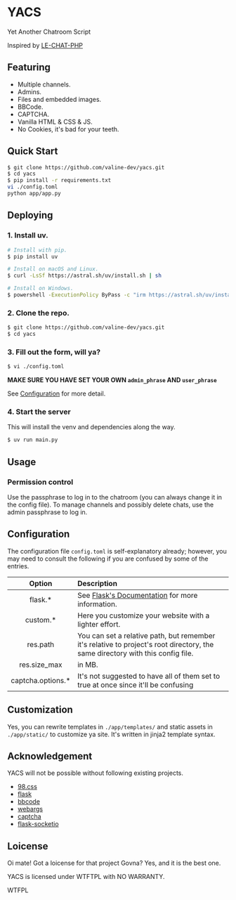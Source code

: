 # YACS
Yet Another Chatroom Script

Inspired by [LE-CHAT-PHP](https://github.com/DanWin/le-chat-php)


## Featuring

- Multiple channels.
- Admins.
- Files and embedded images.
- BBCode.
- CAPTCHA.
- Vanilla HTML & CSS & JS.
- No Cookies, it's bad for your teeth.

## Quick Start

```bash
$ git clone https://github.com/valine-dev/yacs.git
$ cd yacs
$ pip install -r requirements.txt
vi ./config.toml
python app/app.py
```

## Deploying

### 1. Install uv.

```bash
# Install with pip.
$ pip install uv

# Install on macOS and Linux.
$ curl -LsSf https://astral.sh/uv/install.sh | sh

# Install on Windows.
$ powershell -ExecutionPolicy ByPass -c "irm https://astral.sh/uv/install.ps1 | iex"
```

### 2. Clone the repo.
```bash
$ git clone https://github.com/valine-dev/yacs.git
$ cd yacs
```

### 3. Fill out the form, will ya?
```bash
$ vi ./config.toml
```
**MAKE SURE YOU HAVE SET YOUR OWN `admin_phrase` AND `user_phrase`**

See <a href="## Configuration">Configuration</a> for more detail.

### 4. Start the server

This will install the venv and dependencies along the way.

```bash
$ uv run main.py
```

## Usage

### Permission control

Use the passphrase to log in to the chatroom (you can always change it in the config file). To manage channels and possibly delete chats, use the admin passphrase to log in.

## Configuration

The configuration file `config.toml` is self-explanatory already; however, you may need to consult the following if you are confused by some of the entries.

|Option|Description|
|:----:|:----------|
|flask.*|See [Flask's Documentation](https://flask.palletsprojects.com/en/stable/config/#builtin-configuration-values) for more information.|
|custom.*|Here you customize your website with a lighter effort.|
|res.path|You can set a relative path, but remember it's relative to project's root directory, the same directory with this config file.|
|res.size_max|in MB.|
|captcha.options.*|It's not suggested to have all of them set to true at once since it'll be confusing|


## Customization

Yes, you can rewrite templates in `./app/templates/` and static assets in `./app/static/` to customize ya site. It's written in jinja2 template syntax.

## Acknowledgement
YACS will not be possible without following existing projects.

- [98.css](https://github.com/jdan/98.css)
- [flask](https://github.com/pallets/flask/)
- [bbcode](https://github.com/dcwatson/bbcode)
- [webargs](https://github.com/marshmallow-code/webargs)
- [captcha](https://github.com/lepture/captcha)
- [flask-socketio](https://github.com/miguelgrinberg/flask-socketio)


## Loicense
Oi mate! Got a loicense for that project Govna? Yes, and it is the best one.

YACS is licensed under WTFTPL with NO WARRANTY.

<a href="http://www.wtfpl.net/"><img
       src="http://www.wtfpl.net/wp-content/uploads/2012/12/wtfpl-badge-4.png"
       width="80" height="15" alt="WTFPL" /></a>